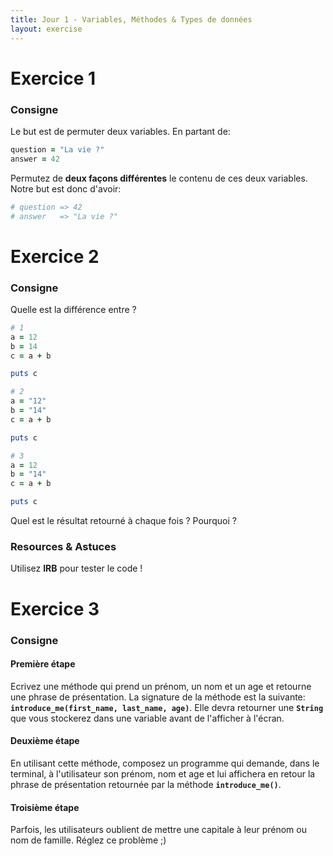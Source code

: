 ```yaml
---
title: Jour 1 - Variables, Méthodes & Types de données
layout: exercise
---
```


# Exercice 1

### Consigne

Le but est de permuter deux variables. En partant de:

```ruby
question = "La vie ?"
answer = 42
```

Permutez de **deux façons différentes** le contenu de ces deux variables. 
Notre but est donc d'avoir:

```ruby 
# question => 42
# answer   => "La vie ?"
```


# Exercice 2

### Consigne

Quelle est la différence entre ?

```ruby
# 1
a = 12
b = 14
c = a + b

puts c
```
```ruby
# 2
a = "12"
b = "14"
c = a + b

puts c
```
```ruby
# 3
a = 12
b = "14"
c = a + b

puts c
```

Quel est le résultat retourné à chaque fois ? Pourquoi ?


### Resources & Astuces

Utilisez **IRB** pour tester le code !


# Exercice 3

### Consigne

#### Première étape

Ecrivez une méthode qui prend un prénom, un nom et un age et retourne une phrase de présentation.
La signature de la méthode est la suivante: **`introduce_me(first_name, last_name, age)`**.
Elle devra retourner une **`String`** que vous stockerez dans une variable avant de l'afficher à l'écran.

#### Deuxième étape

En utilisant cette méthode, composez un programme qui demande, dans le terminal, à l'utilisateur son prénom, nom et age et lui affichera en retour la phrase de présentation retournée par la méthode **`introduce_me()`**.

#### Troisième étape

Parfois, les utilisateurs oublient de mettre une capitale à leur prénom ou nom de famille. Réglez ce problème ;)

